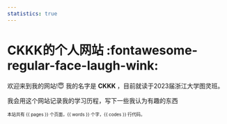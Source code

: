 ```yaml
---
statistics: true
---
```

# CKKK的个人网站 :fontawesome-regular-face-laugh-wink:
欢迎来到我的网站!:innocent:
我的名字是 <strong> CKKK </strong>，目前就读于2023届浙江大学图灵班。

我会用这个网站记录我的学习历程，写下一些我认为有趣的东西

<font size = "1">本站共有 {{ pages }} 个页面，{{ words }} 个字，{{ codes }} 行代码。</font>

